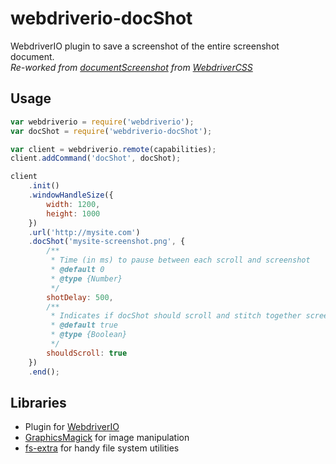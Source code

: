 # webdriverio-docShot
WebdriverIO plugin to save a screenshot of the entire screenshot document.  
*Re-worked from [documentScreenshot](https://github.com/webdriverio/webdrivercss/blob/master/lib/documentScreenshot.js) from [WebdriverCSS](https://github.com/webdriverio/webdrivercss)*

## Usage
```js
var webdriverio = require('webdriverio');
var docShot = require('webdriverio-docShot');

var client = webdriverio.remote(capabilities);
client.addCommand('docShot', docShot);

client
    .init()
    .windowHandleSize({
        width: 1200,
        height: 1000
    })
    .url('http://mysite.com')
    .docShot('mysite-screenshot.png', {
        /**
         * Time (in ms) to pause between each scroll and screenshot
         * @default 0
         * @type {Number}
         */
        shotDelay: 500,
        /**
         * Indicates if docShot should scroll and stitch together screenshots of the entire document
         * @default true
         * @type {Boolean}
         */
        shouldScroll: true
    })
    .end();
```

## Libraries
* Plugin for [WebdriverIO](https://github.com/webdriverio/webdriverio)  
* [GraphicsMagick](https://github.com/aheckmann/gm) for image manipulation  
* [fs-extra](https://github.com/jprichardson/node-fs-extra/) for handy file system utilities  
